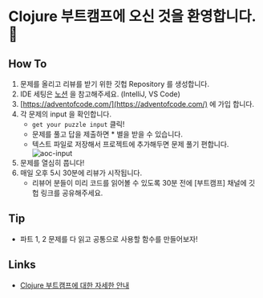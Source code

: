 # Clojure 부트캠프에 오신 것을 환영합니다. 🥳

## How To
1. 문제를 올리고 리뷰를 받기 위한 깃헙 Repository 를 생성합니다.
2. IDE 세팅은 [노션](https://www.notion.so/greenlabs/Setting-IDE-2362b004362c4897be1bb404a3ed594d) 을 참고해주세요. (IntelliJ, VS Code)
3. [https://adventofcode.com/](https://adventofcode.com/) 에 가입 합니다.
4. 각 문제의 input 을 확인합니다.
   - `get your puzzle input` 클릭!
   - 문제를 풀고 답을 제출하면 * 별을 받을 수 있습니다.
   - 텍스트 파일로 저장해서 프로젝트에 추가해두면 문제 풀기 편합니다.
     ![aoc-input](https://user-images.githubusercontent.com/18068051/131147594-c435c13a-47e6-436d-afd1-85c7a5382b08.png)
5. 문제를 열심히 풉니다!
6. 매일 오후 5시 30분에 리뷰가 시작됩니다.
   - 리뷰어 분들이 미리 코드를 읽어볼 수 있도록 30분 전에 [부트캠프] 채널에 깃헙 링크를 공유해주세요.

## Tip
- 파트 1, 2 문제를 다 읽고 공통으로 사용할 함수를 만들어보자!

## Links
- [Clojure 부트캠프에 대한 자세한 안내](https://www.notion.so/greenlabs/Clojure-961742016d98444cb52a7797703d67bb)